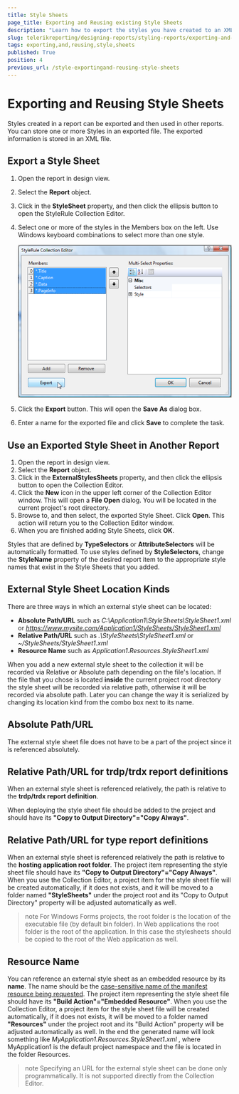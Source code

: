 ```yaml
---
title: Style Sheets
page_title: Exporting and Reusing existing Style Sheets
description: "Learn how to export the styles you have created to an XML file, so that you can import this file at a later time in a different report and reuse your styles without having to recreate them."
slug: telerikreporting/designing-reports/styling-reports/exporting-and-reusing-style-sheets
tags: exporting,and,reusing,style,sheets
published: True
position: 4
previous_url: /style-exportingand-reusing-style-sheets
---
```


# Exporting and Reusing Style Sheets

Styles created in a report can be exported and then used in other reports. You can store one or more Styles in an exported file. The exported information is stored in an XML file.

## Export a Style Sheet

1. Open the report in design view.
1. Select the __Report__ object.
1. Click in the __StyleSheet__ property, and then click the ellipsis button to open the StyleRule Collection Editor.
1. Select one or more of the styles in the Members box on the left. Use Windows keyboard combinations to select more than one style.

	![Image of the StyleRule Collection Editor window, showing the Export button highlighted](images/ReportStyleExport.png)

1. Click the __Export__ button. This will open the __Save As__ dialog box.
1. Enter a name for the exported file and click __Save__ to complete the task.

## Use an Exported Style Sheet in Another Report

1. Open the report in design view.
1. Select the __Report__ object.
1. Click in the __ExternalStylesSheets__ property, and then click the ellipsis button to open the Collection Editor.
1. Click the __New__ icon in the upper left corner of the Collection Editor window. This will open a __File Open__ dialog. You will be located in the current project's root directory.
1. Browse to, and then select, the exported Style Sheet. Click __Open__. This action will return you to the Collection Editor window.
1. When you are finished adding Style Sheets, click __OK__.

Styles that are defined by __TypeSelectors__ or __AttributeSelectors__ will be automatically formatted. To use styles defined by __StyleSelectors__, change the __StyleName__ property of the desired report item to the appropriate style names that exist in the Style Sheets that you added.

## External Style Sheet Location Kinds

There are three ways in which an external style sheet can be located:

* __Absolute Path/URL__ such as *C:\Application1\StyleSheets\StyleSheet1.xml* or *https://www.mysite.com/Application1/StyleSheets/StyleSheet1.xml*
* __Relative Path/URL__ such as *.\StyleSheets\StyleSheet1.xml* or *~/StyleSheets/StyleSheet1.xml*
* __Resource Name__ such as *Application1.Resources.StyleSheet1.xml*

When you add a new external style sheet to the collection it will be recorded via Relative or Absolute path depending on the file's location. If the file that you chose is located __inside__ the current project root directory the style sheet will be recorded via relative path, otherwise it will be recorded via absolute path. Later you can change the way it is serialized by changing its location kind from the combo box next to its name.

## Absolute Path/URL

The external style sheet file does not have to be a part of the project since it is referenced absolutely.

## Relative Path/URL for trdp/trdx report definitions

When an external style sheet is referenced relatively, the path is relative to the __trdp/trdx report definition__.

When deploying the style sheet file should be added to the project and should have its __"Copy to Output Directory"="Copy Always"__.

## Relative Path/URL for type report definitions

When an external style sheet is referenced relatively the path is relative to the __hosting application root folder__. The project item representing the style sheet file should have its __"Copy to Output Directory"="Copy Always"__. When you use the Collection Editor, a project item for the style sheet file will be created automatically, if it does not exists, and it will be moved to a folder named __"StyleSheets"__ under the project root and its "Copy to Output Directory" property will be adjusted automatically as well.

>note For Windows Forms projects, the root folder is the location of the executable file (by default bin folder). In Web applications the root folder is the root of the application. In this case the stylesheets should be copied to the root of the Web application as well.

## Resource Name

You can reference an external style sheet as an embedded resource by its __name__. The name should be the [case-sensitive name of the manifest resource being requested](https://learn.microsoft.com/en-us/dotnet/api/system.reflection.assembly.getmanifestresourcestream?view=net-7.0#system-reflection-assembly-getmanifestresourcestream(system-string)). The project item representing the style sheet file should have its __"Build Action"="Embedded Resource"__. When you use the Collection Editor, a project item for the style sheet file will be created automatically, if it does not exists, it will be moved to a folder named __"Resources"__ under the project root and its "Build Action" property will be adjusted automatically as well. In the end the generated name will look something like *MyApplication1.Resources.StyleSheet1.xml* , where MyApplication1 is the default project namespace and the file is located in the folder Resources.

>note Specifying an URL for the external style sheet can be done only programmatically. It is not supported directly from the Collection Editor.
